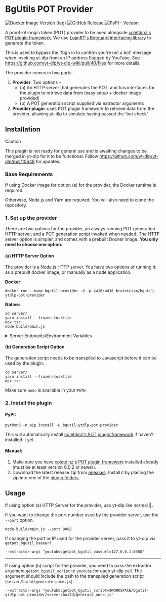 # BgUtils POT Provider

[![Docker Image Version (tag)](https://img.shields.io/docker/v/brainicism/bgutil-ytdlp-pot-provider/latest?style=for-the-badge&label=docker)](https://hub.docker.com/r/brainicism/bgutil-ytdlp-pot-provider)
[![GitHub Release](https://img.shields.io/github/v/release/Brainicism/bgutil-ytdlp-pot-provider?style=for-the-badge)](https://github.com/Brainicism/bgutil-ytdlp-pot-provider/releases)
[![PyPI - Version](https://img.shields.io/pypi/v/bgutil-ytdlp-pot-provider?style=for-the-badge)](https://pypi.org/project/bgutil-ytdlp-pot-provider/)

A proof-of-origin token (POT) provider to be used alongside [coletdjnz's POT plugin framework](https://github.com/coletdjnz/yt-dlp-get-pot). We use [LuanRT's Botguard interfacing library](https://github.com/LuanRT/BgUtils) to generate the token.

This is used to bypass the 'Sign in to confirm you're not a bot' message when invoking yt-dlp from an IP address flagged by YouTube. See https://github.com/yt-dlp/yt-dlp-wiki/pull/40/files for more details.

The provider comes in two parts:

1. **Provider**: Two options -
   - (a) An HTTP server that generates the POT, and has interfaces for the plugin to retrieve data from (easy setup + docker image provided)
   - (b) A POT generation script supplied via extractor arguments
2. **Provider plugin**: uses POT plugin framework to retrieve data from the provider, allowing yt-dlp to simulate having passed the 'bot check'

## Installation

> [!CAUTION]
> This plugin is not ready for general use and is awaiting changes to be merged in yt-dlp for it to be functional.
> Follow https://github.com/yt-dlp/yt-dlp/pull/10648 for updates.

### Base Requirements

If using Docker image for option (a) for the provider, the Docker runtime is required.

Otherwise, Node.js and Yarn are required. You will also need to clone the repository.

### 1. Set up the provider

There are two options for the provider, an always running POT generation HTTP server, and a POT generation script invoked when needed. The HTTP server option is simpler, and comes with a prebuilt Docker image. **You only need to choose one option.**

#### (a) HTTP Server Option

The provider is a Node.js HTTP server. You have two options of running it: as a prebuilt docker image, or manually as a node application.

**Docker:**

```shell
docker run --name bgutil-provider -d -p 4416:4416 brainicism/bgutil-ytdlp-pot-provider
```

**Native:**

```shell
cd server/
yarn install --frozen-lockfile
npx tsc
node build/main.js
```

<details>
  <summary>Server Endpoints/Environment Variables</summary>

**Environment Variables**

- **TOKEN_TTL**: The time in hours for a PO token to be considered valid. While there are no definitive answers on how long a token is valid, it has been observed to be valid for atleast a couple of days. Default: 6

**Endpoints**

- **POST /get_pot**: Accepts a `visitor_data` (unauthenticated), `data_sync_id` (authenticated) or an empty body in the request body. If no identifier is passed, a new unauthenticated `visitor_data` will be generated. Returns `po_token` and the associated identifier `visit_identifier`.
- **POST /invalidate_caches**: Resets the PO token cache, forcing new tokens to be generated on next fetch
</details>

#### (b) Generation Script Option

The generation script needs to be transpiled to Javascript before it can be used by the plugin.

```shell
cd server/
yarn install --frozen-lockfile
npx tsc
```

Make sure `node` is available in your `PATH`.

### 2. Install the plugin

#### PyPI:

```shell
python3 -m pip install -U bgutil-ytdlp-pot-provider
```

This will automatically install [coletdjnz's POT plugin framework](https://github.com/coletdjnz/yt-dlp-get-pot) if haven't installed it yet.

#### Manual:

1. Make sure you have [coletdjnz's POT plugin framework](https://github.com/coletdjnz/yt-dlp-get-pot) installed already (must be at least version 0.0.2 or newer).
2. Download the latest release zip from [releases](https://github.com/Brainicism/bgutil-ytdlp-pot-provider/releases). Install it by placing the zip into one of the [plugin folders](https://github.com/yt-dlp/yt-dlp#installing-plugins).

## Usage

If using option (a) HTTP Server for the provider, use yt-dlp like normal 🙂.

If you want to change the port number used by the provider server, use the `--port` option.

```shell
node build/main.js --port 8080
```

If changing the port or IP used for the provider server, pass it to yt-dlp via `getpot_bgutil_baseurl`

```shell
--extractor-args "youtube:getpot_bgutil_baseurl=127.0.0.1:8080"
```

---

If using option (b) script for the provider, you need to pass the extractor argument `getpot_bgutil_script` to `youtube` for each yt-dlp call. The argument should include the path to the transpiled generation script (`server/build/generate_once.js`).

```shell
--extractor-args "youtube:getpot_bgutil_script=$WORKSPACE/bgutil-ytdlp-pot-provider/server/build/generate_once.js"
```
